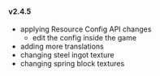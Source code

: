 #### v2.4.5
- applying Resource Config API changes
    - edit the config inside the game
- adding more translations
- changing steel ingot texture
- changing spring block textures